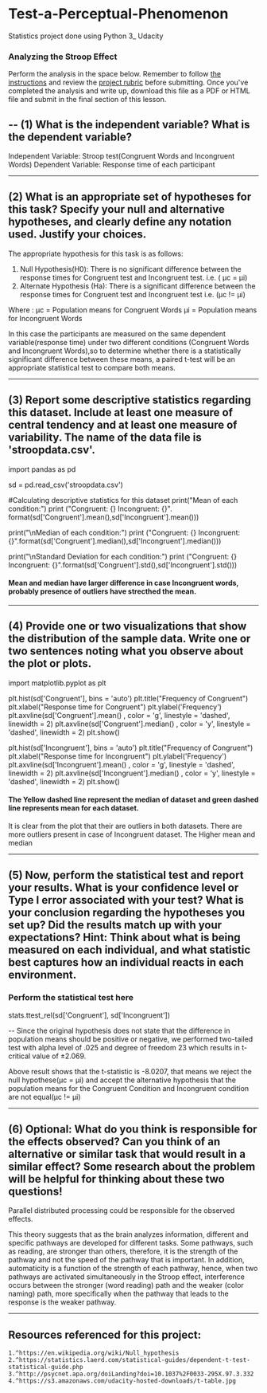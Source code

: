 # Test-a-Perceptual-Phenomenon
Statistics project done using Python 3_ Udacity

### Analyzing the Stroop Effect
Perform the analysis in the space below. Remember to follow [the instructions](https://docs.google.com/document/d/1-OkpZLjG_kX9J6LIQ5IltsqMzVWjh36QpnP2RYpVdPU/pub?embedded=True) and review the [project rubric](https://review.udacity.com/#!/rubrics/71/view) before submitting. Once you've completed the analysis and write up, download this file as a PDF or HTML file and submit in the final section of this lesson.

--
(1) What is the independent variable? What is the dependent variable?
--
Independent Variable: Stroop test(Congruent Words and Incongruent Words)
Dependent Variable: Response time of each participant

---
(2) What is an appropriate set of hypotheses for this task? Specify your null and alternative hypotheses, and clearly define any notation used. Justify your choices.
---
The appropriate hypothesis for this task is as follows:
1. Null Hypothesis(H0): There is no significant difference between the response times for Congruent test and Incongruent            test.    i.e. ( μc = μi)
2. Alternate Hypothesis (Ha): There is a significant difference between the response times for Congruent test and       Incongruent   test i.e. (μc != μi)

Where :
   μc = Population means for Congruent Words
   μi = Population means for Incongruent Words

In this case the participants are measured on the same dependent variable(response time) under two different conditions (Congruent Words and Incongruent Words),so to determine whether there is a statistically significant difference between these means, a paired t-test will be an appropriate statistical test to compare both means. 

---
(3) Report some descriptive statistics regarding this dataset. Include at least one measure of central tendency and at least one measure of variability. The name of the data file is 'stroopdata.csv'.
---
import pandas as pd

sd = pd.read_csv('stroopdata.csv')

#Calculating descriptive statistics for this dataset
print("Mean of each condition:")
print ("Congruent: {}    Incongruent: {}". format(sd['Congruent'].mean(),sd['Incongruent'].mean()))

print("\nMedian of each condition:")
print ("Congruent: {}    Incongruent: {}".format(sd['Congruent'].median(),sd['Incongruent'].median()))

print("\nStandard Deviation for each condition:")
print ("Congruent: {}    Incongruent: {}".format(sd['Congruent'].std(),sd['Incongruent'].std()))

#### Mean and median have larger difference in case Incongruent words, probably presence of outliers have strecthed the mean.

---
(4) Provide one or two visualizations that show the distribution of the sample data. Write one or two sentences noting what you observe about the plot or plots.
---

import matplotlib.pyplot as plt

plt.hist(sd['Congruent'], bins = 'auto')
plt.title("Frequency of Congruent")
plt.xlabel("Response time for Congruent")
plt.ylabel('Frequency')
plt.axvline(sd['Congruent'].mean() , color = 'g', linestyle = 'dashed', linewidth = 2)
plt.axvline(sd['Congruent'].median() , color = 'y', linestyle = 'dashed', linewidth = 2)
plt.show()

plt.hist(sd['Incongruent'], bins = 'auto')
plt.title("Frequency of Congruent")
plt.xlabel("Response time for Incongruent")
plt.ylabel('Frequency')
plt.axvline(sd['Incongruent'].mean() , color = 'g', linestyle = 'dashed', linewidth = 2)
plt.axvline(sd['Incongruent'].median() , color = 'y', linestyle = 'dashed', linewidth = 2)
plt.show()

#### The Yellow dashed line represent the median of dataset and green dashed line represents mean for each dataset.
It is clear from the plot that their are outliers in both datasets. There are more outliers present in case of Incongruent dataset.
The Higher mean and median 

---
(5)  Now, perform the statistical test and report your results. What is your confidence level or Type I error associated with your test? What is your conclusion regarding the hypotheses you set up? Did the results match up with your expectations? **Hint:**  Think about what is being measured on each individual, and what statistic best captures how an individual reacts in each environment.
--
### Perform the statistical test here
stats.ttest_rel(sd['Congruent'], sd['Incongruent'])

--
Since the original hypothesis does not state that the difference in population means should be positive or negative, we performed two-tailed test with alpha level of .025 and degree of freedom 23 which results in t-critical value of ±2.069.

Above result shows that the t-statistic is -8.0207, that means we reject the null hypothese(μc = μi) and accept the alternative
hypothesis that the population means for the Congruent Condition and Incongruent condition are not equal(μc != μi)

---
(6) Optional: What do you think is responsible for the effects observed? Can you think of an alternative or similar task that would result in a similar effect? Some research about the problem will be helpful for thinking about these two questions!
---

Parallel distributed processing could be responsible for the observed effects.

This theory suggests that as the brain analyzes information, different and specific pathways are developed for different tasks. Some pathways, such as reading, are stronger than others, therefore, it is the strength of the pathway and not the speed of the pathway that is important. In addition, automaticity is a function of the strength of each pathway, hence, when two pathways are activated simultaneously in the Stroop effect, interference occurs between the stronger (word reading) path and the weaker (color naming) path, more specifically when the pathway that leads to the response is the weaker pathway.

---
Resources referenced for this project:
---
    1.^https://en.wikipedia.org/wiki/Null_hypothesis
    2.^https://statistics.laerd.com/statistical-guides/dependent-t-test-statistical-guide.php
    3.^http://psycnet.apa.org/doiLanding?doi=10.1037%2F0033-295X.97.3.332
    4.^https://s3.amazonaws.com/udacity-hosted-downloads/t-table.jpg
